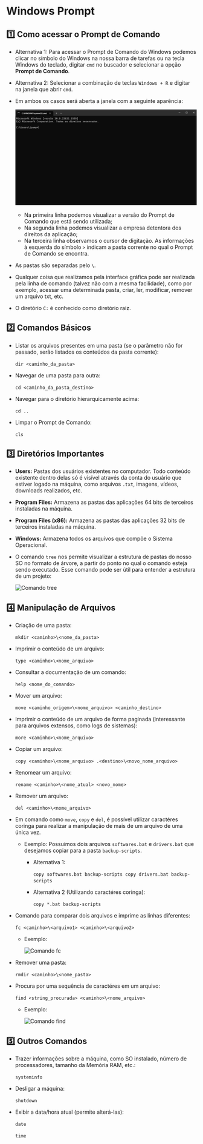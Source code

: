 # Windows Prompt

## :one: Como acessar o Prompt de Comando

- Alternativa 1: Para acessar o Prompt de Comando do Windows podemos clicar no símbolo do Windows na nossa barra de tarefas ou na tecla Windows do teclado, digitar `cmd` no buscador e selecionar a opção **Prompt de Comando**.

- Alternativa 2: Selecionar a combinação de teclas `Windows + R` e digitar na janela que abrir `cmd`.

- Em ambos os casos será aberta a janela com a seguinte aparência:

  ![Prompt de Comando](Imagens/Prompt%20de%20Comando.png)

  - Na primeira linha podemos visualizar a versão do Prompt de Comando que está sendo utilizada;
  - Na segunda linha podemos visualizar a empresa detentora dos direitos da aplicação;
  - Na terceira linha observamos o cursor de digitação. As informações à esquerda do símbolo `>` indicam a pasta corrente no qual o Prompt de Comando se encontra.

- As pastas são separadas pelo `\`.

- Qualquer coisa que realizamos pela interface gráfica pode ser realizada pela linha de comando (talvez não com a mesma facilidade), como por exemplo, acessar uma determinada pasta, criar, ler, modificar, remover um arquivo txt, etc.

- O diretório `C:` é conhecido como diretório raiz.

## :two: Comandos Básicos

- Listar os arquivos presentes em uma pasta (se o parâmetro não for passado, serão listados os conteúdos da pasta corrente):

  ```dir <caminho_da_pasta>```

- Navegar de uma pasta para outra:

  ```cd <caminho_da_pasta_destino>```

- Navegar para o diretório hierarquicamente acima:

  ```cd ..```

- Limpar o Prompt de Comando:

  ```cls```

## :three: Diretórios Importantes

- **Users:** Pastas dos usuários existentes no computador. Todo conteúdo existente dentro delas só é visível através da conta do usuário que estiver logado na máquina, como arquivos `.txt`, imagens, vídeos, downloads realizados, etc.

- **Program Files:** Armazena as pastas das aplicações 64 bits de terceiros instaladas na máquina.

- **Program Files (x86):** Armazena as pastas das aplicações 32 bits de terceiros instaladas na máquina.

- **Windows:** Armazena todos os arquivos que compõe o Sistema Operacional.

- O comando `tree` nos permite visualizar a estrutura de pastas do nosso SO no formato de árvore, a partir do ponto no qual o comando esteja sendo executado. Esse comando pode ser útil para entender a estrutura de um projeto:

  ![Comando tree](Imagens/Windows%20Prompt%20-%20Comando%20tree.png)

## :four: Manipulação de Arquivos

- Criação de uma pasta:

  ```mkdir <caminho>\<nome_da_pasta>```

- Imprimir o conteúdo de um arquivo:

  ```type <caminho>\<nome_arquivo>```

- Consultar a documentação de um comando:

  ```help <nome_do_comando>```

- Mover um arquivo:

  ```move <caminho_origem>\<nome_arquivo> <caminho_destino>```

- Imprimir o conteúdo de um arquivo de forma paginada (interessante para arquivos extensos, como logs de sistemas):

  ```more <caminho>\<nome_arquivo>```

- Copiar um arquivo:

  ```copy <caminho>\<nome_arquivo> .<destino>\<novo_nome_arquivo>```

- Renomear um arquivo:

  ```rename <caminho>\<nome_atual> <novo_nome>```

- Remover um arquivo:

  ```del <caminho>\<nome_arquivo>```

- Em comando como `move`, `copy` e `del`, é possível utilizar caractéres coringa para realizar a manipulação de mais de um arquivo de uma única vez.
  - Exemplo: Possuímos dois arquivos `softwares.bat` e `drivers.bat` que desejamos copiar para a pasta `backup-scripts`.

    - Alternativa 1:

      ```copy softwares.bat backup-scripts copy drivers.bat backup-scripts```

    - Alternativa 2 (Utilizando caractéres coringa):

      ```copy *.bat backup-scripts```

- Comando para comparar dois arquivos e imprime as linhas diferentes:

  ```fc <caminho>\<arquivo1> <caminho>\<arquivo2>```

  - Exemplo:

    ![Comando fc](Imagens/Windows%20Prompt%20-%20Comando%20fc.png)

- Remover uma pasta:

  ```rmdir <caminho>\<nome_pasta>```

- Procura por uma sequência de caractéres em um arquivo:

  ```find <string_procurada> <caminho>\<nome_arquivo>```

  - Exemplo:

    ![Comando find](Imagens/Windows%20Prompt%20-%20Comando%20find.png)

## :five: Outros Comandos

- Trazer informações sobre a máquina, como SO instalado, número de processadores, tamanho da Memória RAM, etc.:

  ```systeminfo```

- Desligar a máquina:

  ```shutdown```

- Exibir a data/hora atual (permite alterá-las):

  ```date```

  ```time```

